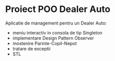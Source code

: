 # Proiect POO Dealer Auto

Aplicatie de management pentru un Dealer Auto:
- meniu interactiv in consola de tip Singleton
- implementare Design Pattern Observer
- mostenire Parinte-Copil-Nepot
- tratare de exceptii
- STL
